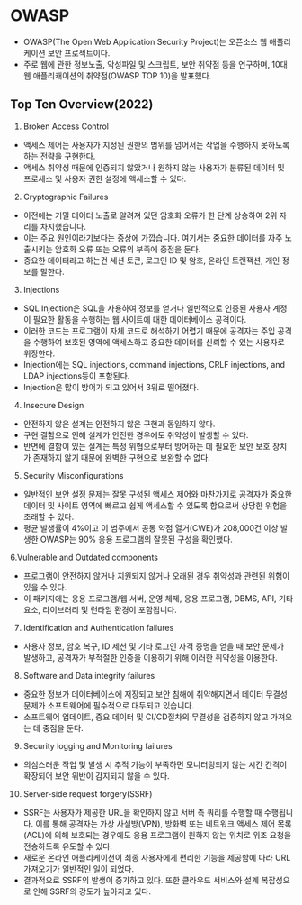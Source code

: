 # OWASP
* OWASP(The Open Web Application Security Project)는 오픈소스 웹 애플리케이션 보안 프로젝트이다.
* 주로 웹에 관한 정보노출, 악성파일 및 스크립트, 보안 취약점 등을 연구하며, 10대 웹 애플리캐이션의 취약점(OWASP TOP 10)을 발표했다.


## Top Ten Overview(2022)
1. Broken Access Control
 * 액세스 제어는 사용자가 지정된 권한의 범위를 넘어서는 작업을 수행하지 못하도록 하는 전략을 구현한다.
 * 액세스 취약성 때문에 인증되지 않았거나 원하지 않는 사용자가 분류된 데이터 및 프로세스 및 사용자 권한 설정에 액세스할 수 있다.
2. Cryptographic Failures
 * 이전에는 기밀 데이터 노출로 알려져 있던 암호화 오류가 한 단계 상승하여 2위 자리를 차지했습니다. 
 * 이는 주요 원인이라기보다는 증상에 가깝습니다. 여기서는 중요한 데이터를 자주 노출시키는 암호화 오류 또는 오류의 부족에 중점을 둔다.
 * 중요한 데이터라고 하는건 세션 토큰, 로그인 ID 및 암호, 온라인 트랜잭션, 개인 정보를 말한다.
3. Injections
 * SQL Injection은 SQL을 사용하여 정보를 얻거나 일반적으로 인증된 사용자 계정이 필요한 활동을 수행하는 웹 사이트에 대한 데이터베이스 공격이다. 
 * 이러한 코드는 프로그램이 자체 코드로 해석하기 어렵기 때문에 공격자는 주입 공격을 수행하여 보호된 영역에 액세스하고 중요한 데이터를 신뢰할 수 있는 사용자로 위장한다.
 * Injection에는 SQL injections, command injections, CRLF injections, and LDAP injections등이 포함된다.
 * Injection은 많이 방어가 되고 있어서 3위로 떨어졌다.

4. Insecure Design
* 안전하지 않은 설계는 안전하지 않은 구현과 동일하지 않다.
* 구현 결함으로 인해 설계가 안전한 경우에도 취약성이 발생할 수 있다.
* 반면에 결함이 있는 설계는 특정 위협으로부터 방어하는 데 필요한 보안 보호 장치가 존재하지 않기 때문에 완벽한 구현으로 보완할 수 없다.

5. Security Misconfigurations
* 일반적인 보안 설정 문제는 잘못 구성된 액세스 제어와 마찬가지로 공격자가 중요한 데이터 및 사이트 영역에 빠르고 쉽게 액세스할 수 있도록 함으로써 상당한 위험을 초래할 수 있다.
* 평균 발생률이 4%이고 이 범주에서 공통 약점 열거(CWE)가 208,000건 이상 발생한 OWASP는 90% 응용 프로그램의 잘못된 구성을 확인했다.

6.Vulnerable and Outdated components
* 프로그램이 안전하지 않거나 지원되지 않거나 오래된 경우 취약성과 관련된 위험이 있을 수 있다.
* 이 패키지에는 응용 프로그램/웹 서버, 운영 체제, 응용 프로그램, DBMS, API, 기타 요소, 라이브러리 및 런타임 환경이 포함됩니다.

7. Identification and Authentication failures
* 사용자 정보, 암호 복구, ID 세션 및 기타 로그인 자격 증명을 얻을 때 보안 문제가 발생하고, 공격자가 부적절한 인증을 이용하기 위해 이러한 취약성을 이용한다.

8. Software and Data integrity failures
* 중요한 정보가 데이터베이스에 저장되고 보안 침해에 취약해지면서 데이터 무결성 문제가 소프트웨어에 필수적으로 대두되고 있습니다.
* 소프트웨어 업데이트, 중요 데이터 및 CI/CD절차의 무결성을 검증하지 않고 가져오는 데 중점을 둔다.

9. Security logging and Monitoring failures
* 의심스러운 작업 및 발생 시 추적 기능이 부족하면 모니터링되지 않는 시간 간격이 확장되어 보안 위반이 감지되지 않을 수 있다.

10. Server-side request forgery(SSRF)
* SSRF는 사용자가 제공한 URL을 확인하지 않고 서버 측 쿼리를 수행할 때 수행됩니다. 이를 통해 공격자는 가상 사설방(VPN), 방화벽 또는 네트워크 액세스 제어 목록(ACL)에 의해 보호되는 경우에도 응용 프로그램이 원하지 않는 위치로 위조 요청을 전송하도록 유도할 수 있다.
* 새로운 온라인 애플리케이션이 최종 사용자에게 편리한 기능을 제공함에 다라 URL 가져오기가 일반적인 일이 되었다.
* 결과적으로 SSRF의 발생이 증가하고 있다. 또한 클라우드 서비스와 설계 복잡성으로 인해 SSRF의 강도가 높아지고 있다.
